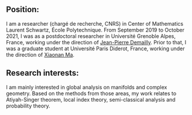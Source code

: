 <h2>Position:</h2>
I am a researcher (chargé de recherche, CNRS) in Center of Mathematics Laurent Schwartz, École Polytechnique. 
From September 2019 to October 2021, I was as a postdoctoral researcher in Université Grenoble Alpes, France, working under the direction of
<a href="https://www-fourier.ujf-grenoble.fr/~demailly/">Jean-Pierre Demailly</a>.
Prior to that, I was a graduate student at Université Paris Diderot, France, working under the direction of <a href="https://webusers.imj-prg.fr/~xiaonan.ma/">Xiaonan Ma</a>.

<h2>Research interests:</h2>

I am mainly interested in global analysis on manifolds and complex geometry. Based on the methods from those areas, my work relates to Atiyah-Singer theorem, local index theory, semi-classical analysis and probability theory.
</br> </br> </br>
